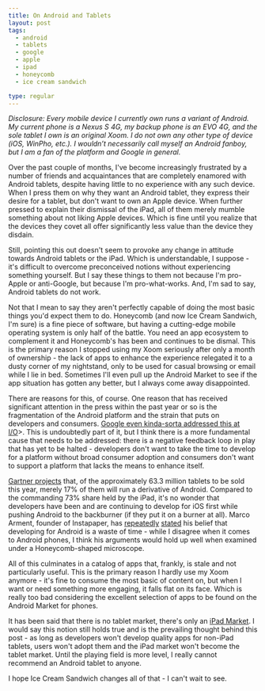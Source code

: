 ```yaml
---
title: On Android and Tablets
layout: post
tags:
  - android
  - tablets
  - google
  - apple
  - ipad
  - honeycomb
  - ice cream sandwich

type: regular
---
```


*Disclosure: Every mobile device I currently own runs a variant of Android. My current phone is a Nexus S 4G, my backup phone is an EVO 4G, and the sole tablet I own is an original Xoom. I do not own any other type of device (iOS, WinPho, etc.). I wouldn’t necessarily call myself an Android fanboy, but I am a fan of the platform and Google in general.*

Over the past couple of months, I've become increasingly frustrated by a number of friends and acquaintances that are completely enamored with Android tablets, despite having little to no experience with any such device. When I press them on why they want an Android tablet, they express their desire for a tablet, but don't want to own an Apple device. When further pressed to explain their dismissal of the iPad, all of them merely mumble something about not liking Apple devices. Which is fine until you realize that the devices they covet all offer significantly less value than the device they disdain.

Still, pointing this out doesn't seem to provoke any change in attitude towards Android tablets or the iPad. Which is understandable, I suppose - it's difficult to overcome preconceived notions without experiencing something yourself. But I say these things to them not because I'm pro-Apple or anti-Google, but because I'm pro-what-works. And, I'm sad to say, Android tablets do not work.

Not that I mean to say they aren't perfectly capable of doing the most basic things you'd expect them to do. Honeycomb (and now Ice Cream Sandwich, I'm sure) is a fine piece of software, but having a cutting-edge mobile operating system is only half of the battle. You need an app ecosystem to complement it and Honeycomb's has been and continues to be dismal. This is the primary reason I stopped using my Xoom seriously after only a month of ownership - the lack of apps to enhance the experience relegated it to a dusty corner of my nightstand, only to be used for casual browsing or email while I lie in bed. Sometimes I'll even pull up the Android Market to see if the app situation has gotten any better, but I always come away disappointed.

There are reasons for this, of course. One reason that has received significant attention in the press within the past year or so is the fragmentation of the Android platform and the strain that puts on developers and consumers. [Google even kinda-sorta addressed this at I/O](http://www.geek.com/articles/mobile/from-google-io-2011-android-fragmentation-questions-answered-20110510/)>. This is undoubtedly part of it, but I think there is a more fundamental cause that needs to be addressed: there is a negative feedback loop in play that has yet to be halted - developers don't want to take the time to develop for a platform without broad consumer adoption and consumers don't want to support a platform that lacks the means to enhance itself.

[Gartner projects](http://www.gartner.com/it/page.jsp?id=1800514) that, of the approximately 63.3 million tablets to be sold this year, merely 17% of them will run a derivative of Android. Compared to the commanding 73% share held by the iPad, it's no wonder that developers have been and are continuing to develop for iOS first while pushing Android to the backburner (if they put it on a burner at all). Marco Arment, founder of Instapaper, has [repeatedly](http://www.quora.com/Why-isnt-Instapaper-available-on-Android) [stated](http://www.marco.org/2011/12/07/standing-up-for-android) his belief that developing for Android is a waste of time - while I disagree when it comes to Android phones, I think his arguments would hold up well when examined under a Honeycomb-shaped microscope.

All of this culminates in a catalog of apps that, frankly, is stale and not particularly useful. This is the primary reason I hardly use my Xoom anymore - it's fine to consume the most basic of content on, but when I want or need something more engaging, it falls flat on its face. Which is really too bad considering the excellent selection of apps to be found on the Android Market for phones.

It has been said that there is no tablet market, there's only an [iPad Market](http://www.nytimes.com/2011/08/20/technology/as-pcs-wane-companies-look-to-tablets.html?_r=3&amp;pagewanted=1&amp;ref=technology). I would say this notion still holds true and is the prevailing thought behind this post - as long as developers won't develop quality apps for non-iPad tablets, users won't adopt them and the iPad market won't become the tablet market. Until the playing field is more level, I really cannot recommend an Android tablet to anyone.

I hope Ice Cream Sandwich changes all of that - I can't wait to see.
